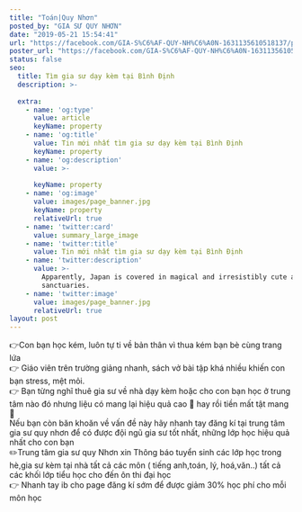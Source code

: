 ```yaml
---
title: "Toán|Quy Nhơn"
posted_by: "GIA SƯ QUY NHƠN"
date: "2019-05-21 15:54:41"
url: "https://facebook.com/GIA-S%C6%AF-QUY-NH%C6%A0N-1631135610518137/posts/2107887032842990"
poster_url: "https://facebook.com/GIA-S%C6%AF-QUY-NH%C6%A0N-1631135610518137"
status: false
seo:
  title: Tìm gia sư dạy kèm tại Bình Định
  description: >-
    
  extra:
    - name: 'og:type'
      value: article
      keyName: property
    - name: 'og:title'
      value: Tin mới nhất tìm gia sư dạy kèm tại Bình Định
      keyName: property
    - name: 'og:description'
      value: >-
        
      keyName: property
    - name: 'og:image'
      value: images/page_banner.jpg
      keyName: property
      relativeUrl: true
    - name: 'twitter:card'
      value: summary_large_image
    - name: 'twitter:title'
      value: Tin mới nhất tìm gia sư dạy kèm tại Bình Định
    - name: 'twitter:description'
      value: >-
        Apparently, Japan is covered in magical and irresistibly cute animal
        sanctuaries.
    - name: 'twitter:image'
      value: images/page_banner.jpg
      relativeUrl: true
layout: post
---
```

👉Con bạn học kém, luôn tự ti về bản thân vì thua kém bạn bè cùng trang lứa<br>👉 Giáo viên trên trường giảng nhanh, sách vở bài tập khá nhiều khiến con bạn stress, mệt mỏi.<br>👉 Bạn từng nghĩ thuê gia sư về nhà dạy kèm hoặc cho con bạn học ở trung tâm nào đó nhưng liệu có mang lại hiệu quả cao 🤔 hay rồi tiền mất tật mang 🤧<br>Nếu bạn còn băn khoăn về vấn đề này hãy nhanh tay đăng kí tại trung tâm gia sư quy nhơn để có được đội ngũ gia sư tốt nhất, những lớp học hiệu quả nhất cho con bạn<br>✏️Trung tâm gia sư quy Nhơn xin Thông báo tuyển sinh các lớp học trong hè,gia sư kèm tại nhà tất cả các môn ( tiếng anh,toán, lý, hoá,văn..) tất cả các khối lớp tiểu học cho đến ôn thi đại học<br>👉 Nhanh tay ib cho page đăng kí sớm để được giảm 30% học phí cho mỗi môn học
